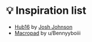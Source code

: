 # 💡 Inspiration list

- [Hub16](https://github.com/joshajohnson/Hub16) by [Josh Johnson](https://github.com/joshajohnson)
- [Macropad](https://www.reddit.com/r/MechanicalKeyboards/comments/nic6d8/designed_my_first_macropad_pcb/) by u/Bennyyboiii
